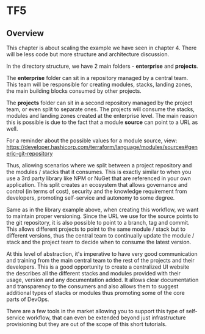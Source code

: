 # TF5

## Overview

This chapter is about scaling the example we have seen in chapter 4. There will be less code but more structure and architecture discussion.

In the directory structure, we have 2 main folders - **enterprise** and **projects**.

The **enterprise** folder can sit in a repository managed by a central team. This team will be responsible for creating modules, stacks, landing zones, the main building blocks consumed by other projects.

The **projects** folder can sit in a second repository managed by the project team, or even split to separate ones. The projects will consume the stacks, modules and landing zones created at the enterprise level. The main reason this is possible is due to the fact that a module **source** can point to a URL as well.

For a reminder about the possible values for a module source, view: <https://developer.hashicorp.com/terraform/language/modules/sources#generic-git-repository>

Thus, allowing scenarios where we split between a project repository and the modules / stacks that it consumes. This is exactly similar to when you use a 3rd party library like NPM or NuGet that are referenced in your own application. This split creates an ecosystem that allows governance and control (in terms of cost), security and the knowledge requirement from developers, promoting self-service and autonomy to some degree.

Same as in the library example above, when creating this workflow, we want to maintain proper versioning. Since the URL we use for the source points to the git repository, it is also possible to point to a branch, tag and commit. This allows different projects to point to the same module / stack but to different versions, thus the central team to continually update the module / stack and the project team to decide when to consume the latest version.

At this level of abstraction, it's imperative to have very good communication and training from the main central team to the rest of the projects and their developers. This is a good opportunity to create a centralized UI website the describes all the different stacks and modules provided with their usage, version and any documentation added. It allows clear documentation and transparency to the consumers and also allows them to suggest additional types of stacks or modules thus promoting some of the core parts of DevOps.

There are a few tools in the market allowing you to support this type of self-service workflow, that can even be extended beyond just infrastructure provisioning but they are out of the scope of this short tutorials.
